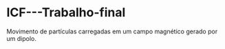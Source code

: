 # ICF---Trabalho-final
Movimento de partículas carregadas em um campo magnético gerado por um dipolo.
